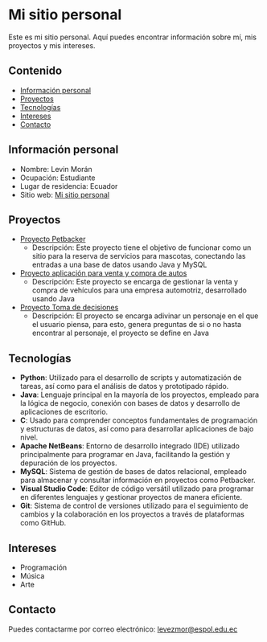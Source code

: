 # Mi sitio personal
Este es mi sitio personal. Aquí puedes encontrar información sobre mí, mis
proyectos y mis intereses.
## Contenido
* [Información personal](#información-personal)
* [Proyectos](#proyectos)
* [Tecnologías](#tecnologías)
* [Intereses](#intereses)
* [Contacto](#contacto)
## Información personal 
* Nombre: Levin Morán 
* Ocupación: Estudiante
* Lugar de residencia: Ecuador
* Sitio web: [Mi sitio personal](https://levin514.github.io/Levin514/)
## Proyectos
* [Proyecto Petbacker](https://github.com/KevinJSalazar/ProyectoSBD) 
    - Descripción: Este proyecto tiene el objetivo de funcionar como un sitio para la reserva de servicios para mascotas, conectando las entradas a una base de datos usando Java y MySQL
* [Proyecto aplicación para venta y compra de autos](https://github.com/javierkiu/Proyecto_EstructuraDeDatos)
    - Descripción: Este proyecto se encarga de gestionar la venta y compra de vehículos para una empresa automotriz, desarrollado usando Java
* [Proyecto Toma de decisiones](https://github.com/javierkiu/Proyecto_Toma_Decisiones)
    - Descripción: El proyecto se encarga adivinar un personaje en el que el usuario piensa, para esto, genera preguntas de si o no hasta encontrar al personaje, el proyecto se define en Java 
## Tecnologías
- **Python**: Utilizado para el desarrollo de scripts y automatización de tareas, así como para el análisis de datos y prototipado rápido.
- **Java**: Lenguaje principal en la mayoría de los proyectos, empleado para la lógica de negocio, conexión con bases de datos y desarrollo de aplicaciones de escritorio.
- **C**: Usado para comprender conceptos fundamentales de programación y estructuras de datos, así como para desarrollar aplicaciones de bajo nivel.
- **Apache NetBeans**: Entorno de desarrollo integrado (IDE) utilizado principalmente para programar en Java, facilitando la gestión y depuración de los proyectos.
- **MySQL**: Sistema de gestión de bases de datos relacional, empleado para almacenar y consultar información en proyectos como Petbacker.
- **Visual Studio Code**: Editor de código versátil utilizado para programar en diferentes lenguajes y gestionar proyectos de manera eficiente.
- **Git**: Sistema de control de versiones utilizado para el seguimiento de cambios y la colaboración en los proyectos a través de plataformas como GitHub.
## Intereses
* Programación
* Música
* Arte
## Contacto
Puedes contactarme por correo electrónico: levezmor@espol.edu.ec
